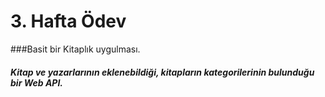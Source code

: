 # 3. Hafta Ödev
###Basit bir Kitaplık uygulması.
##### Kitap ve yazarlarının eklenebildiği, kitapların kategorilerinin bulunduğu bir Web API.

